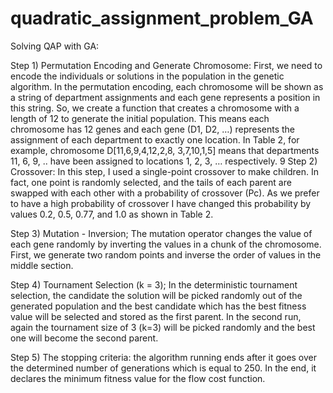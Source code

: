# quadratic_assignment_problem_GA
Solving QAP with GA: 

Step 1) Permutation Encoding and Generate Chromosome: First, we need to encode the 
individuals or solutions in the population in the genetic algorithm. In the permutation encoding, 
each chromosome will be shown as a string of department assignments and each gene represents 
a position in this string. So, we create a function that creates a chromosome with a length of 12 to 
generate the initial population. This means each chromosome has 12 genes and each gene (D1, D2, 
…) represents the assignment of each department to exactly one location. In Table 2, for example, 
chromosome D[11,6,9,4,12,2,8, 3,7,10,1,5] means that departments 11, 6, 9, .. have been assigned to 
locations 1, 2, 3, … respectively. 
9 
Step 2) Crossover: In this step, I used a single-point crossover to make children. In fact, one point 
is randomly selected, and the tails of each parent are swapped with each other with a probability of 
crossover (Pc). As we prefer to have a high probability of crossover I have changed this probability 
by values 0.2, 0.5, 0.77, and 1.0 as shown in Table 2. 

Step 3) Mutation - Inversion; The mutation operator changes the value of each gene randomly 
by inverting the values in a chunk of the chromosome. First, we generate two random points and 
inverse the order of values in the middle section. 

Step 4) Tournament Selection (k = 3); In the deterministic tournament selection, the candidate 
the solution will be picked randomly out of the generated population and the best candidate which has 
the best fitness value will be selected and stored as the first parent. In the second run, again the 
tournament size of 3 (k=3) will be picked randomly and the best one will become the second 
parent. 

Step 5) The stopping criteria: the algorithm running ends after it goes over the determined number 
of generations which is equal to 250. In the end, it declares the minimum fitness value for the flow 
cost function. 

